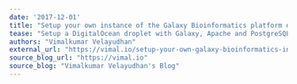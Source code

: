 ```yaml
---
date: '2017-12-01'
title: "Setup your own instance of the Galaxy Bioinformatics platform on DigitalOcean"
tease: "Setup a DigitalOcean droplet with Galaxy, Apache and PostgreSQL"
authors: "Vimalkumar Velayudhan"
external_url: "https://vimal.io/setup-your-own-galaxy-bioinformatics-instance-on-digitalocean/"
source_blog_url: "https://vimal.io"
source_blog: "Vimalkumar Velayudhan's Blog"
---
```

